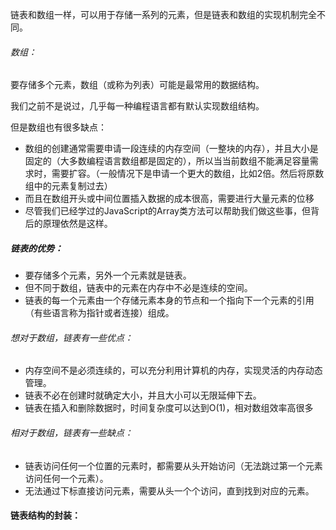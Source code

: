 ​	链表和数组一样，可以用于存储一系列的元素，但是链表和数组的实现机制完全不同。

###### 数组：

要存储多个元素，数组（或称为列表）可能是最常用的数据结构。

我们之前不是说过，几乎每一种编程语言都有默认实现数组结构。

但是数组也有很多缺点：

- 数组的创建通常需要申请一段连续的内存空间（一整块的内存），并且大小是固定的（大多数编程语言数组都是固定的），所以当当前数组不能满足容量需求时，需要扩容。（一般情况下是申请一个更大的数组，比如2倍。然后将原数组中的元素复制过去）
- 而且在数组开头或中间位置插入数据的成本很高，需要进行大量元素的位移
- 尽管我们已经学过的JavaScript的Array类方法可以帮助我们做这些事，但背后的原理依然是这样。

##### 链表的优势：

- 要存储多个元素，另外一个元素就是链表。
- 但不同于数组，链表中的元素在内存中不必是连续的空间。
- 链表的每一个元素由一个存储元素本身的节点和一个指向下一个元素的引用（有些语言称为指针或者连接）组成。

###### 想对于数组，链表有一些优点：

- 内存空间不是必须连续的，可以充分利用计算机的内存，实现灵活的内存动态管理。
- 链表不必在创建时就确定大小，并且大小可以无限延伸下去。
- 链表在插入和删除数据时，时间复杂度可以达到O(1)，相对数组效率高很多

###### 相对于数组，链表有一些缺点：

- 链表访问任何一个位置的元素时，都需要从头开始访问（无法跳过第一个元素访问任何一个元素）。
- 无法通过下标直接访问元素，需要从头一个个访问，直到找到对应的元素。

#### 链表结构的封装：





